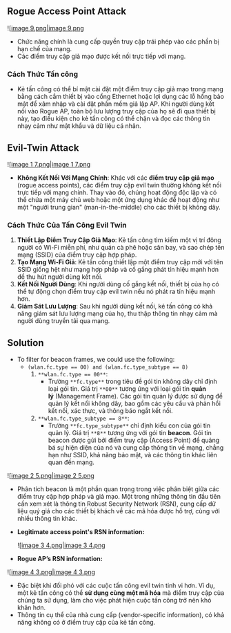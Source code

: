 ## **Rogue Access Point Attack**

![[image 9.png|image 9.png](../../../../../Image/image%209.png)

- Chức năng chính là cung cấp quyền truy cập trái phép vào các phần bị hạn chế của mạng.
- Các điểm truy cập giả mạo được kết nối trực tiếp với mạng.

### **Cách Thức Tấn công**
- Kẻ tấn công có thể bí mật cài đặt một điểm truy cập giả mạo trong mạng bằng cách cắm thiết bị vào cổng Ethernet hoặc lợi dụng các lỗ hổng bảo mật để xâm nhập và cài đặt phần mềm giả lập AP. Khi người dùng kết nối vào Rogue AP, toàn bộ lưu lượng truy cập của họ sẽ đi qua thiết bị này, tạo điều kiện cho kẻ tấn công có thể chặn và đọc các thông tin nhạy cảm như mật khẩu và dữ liệu cá nhân.
## **Evil-Twin Attack**

![[image 1 7.png|image 1 7.png](../../../../../Image/image%201%207.png)

- **Không Kết Nối Với Mạng Chính**: Khác với các **điểm truy cập giả mạo** (rogue access points), các điểm truy cập evil twin thường không kết nối trực tiếp với mạng chính. Thay vào đó, chúng hoạt động độc lập và có thể chứa một máy chủ web hoặc một ứng dụng khác để hoạt động như một "người trung gian" (man-in-the-middle) cho các thiết bị không dây.

### **Cách Thức Của Tấn Công Evil Twin**
1. **Thiết Lập Điểm Truy Cập Giả Mạo**: Kẻ tấn công tìm kiếm một vị trí đông người có Wi-Fi miễn phí, như quán cà phê hoặc sân bay, và sao chép tên mạng (SSID) của điểm truy cập hợp pháp.
2. **Tạo Mạng Wi-Fi Giả**: Kẻ tấn công thiết lập một điểm truy cập mới với tên SSID giống hệt như mạng hợp pháp và cố gắng phát tín hiệu mạnh hơn để thu hút người dùng kết nối.
3. **Kết Nối Người Dùng**: Khi người dùng cố gắng kết nối, thiết bị của họ có thể tự động chọn điểm truy cập evil twin nếu nó phát ra tín hiệu mạnh hơn.
4. **Giám Sát Lưu Lượng**: Sau khi người dùng kết nối, kẻ tấn công có khả năng giám sát lưu lượng mạng của họ, thu thập thông tin nhạy cảm mà người dùng truyền tải qua mạng.

## Solution
- To filter for beacon frames, we could use the following:
    - `(wlan.fc.type == 00) and (wlan.fc.type_subtype == 8)`
        1. `**wlan.fc.type == 00**`:
            - Trường `**fc.type**` trong tiêu đề gói tin không dây chỉ định loại gói tin. Giá trị `**00**` tương ứng với loại gói tin **quản lý** (Management Frame). Các gói tin quản lý được sử dụng để quản lý kết nối không dây, bao gồm các yêu cầu và phản hồi kết nối, xác thực, và thông báo ngắt kết nối.
        2. `**wlan.fc.type_subtype == 8**`:
            - Trường `**fc.type_subtype**` chỉ định kiểu con của gói tin quản lý. Giá trị `**8**` tương ứng với gói tin **beacon**. Gói tin beacon được gửi bởi điểm truy cập (Access Point) để quảng bá sự hiện diện của nó và cung cấp thông tin về mạng, chẳng hạn như SSID, khả năng bảo mật, và các thông tin khác liên quan đến mạng.

![[image 2 5.png|image 2 5.png](../../../../../Image/image%202%205.png)

- Phân tích beacon là một phần quan trọng trong việc phân biệt giữa các điểm truy cập hợp pháp và giả mạo. Một trong những thông tin đầu tiên cần xem xét là thông tin Robust Security Network (RSN), cung cấp dữ liệu quý giá cho các thiết bị khách về các mã hóa được hỗ trợ, cùng với nhiều thông tin khác.
- **Legitimate access point's RSN information:**
    
    ![[image 3 4.png|image 3 4.png](../../../../../Image/image%203%204.png)
    
- **Rogue AP’s RSN information:**

![[image 4 3.png|image 4 3.png](../../../../../Image/image%204%203.png)

- Đặc biệt khi đối phó với các cuộc tấn công evil twin tinh vi hơn. Ví dụ, một kẻ tấn công có thể **sử dụng cùng một mã hóa** mà điểm truy cập của chúng ta sử dụng, làm cho việc phát hiện cuộc tấn công trở nên khó khăn hơn.
- Thông tin cụ thể của nhà cung cấp (vendor-specific information), có khả năng không có ở điểm truy cập của kẻ tấn công.
